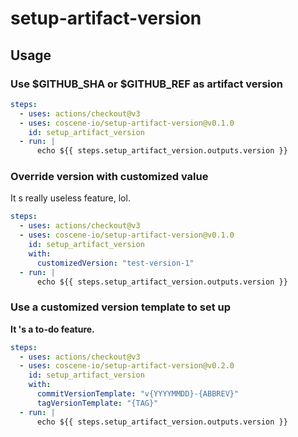 # setup-artifact-version

## Usage

### Use $GITHUB_SHA or $GITHUB_REF as artifact version

```yaml
steps:
  - uses: actions/checkout@v3
  - uses: coscene-io/setup-artifact-version@v0.1.0
    id: setup_artifact_version
  - run: |
      echo ${{ steps.setup_artifact_version.outputs.version }}
```

### Override version with customized value

It s really useless feature, lol.

```yaml
steps:
  - uses: actions/checkout@v3
  - uses: coscene-io/setup-artifact-version@v0.1.0
    id: setup_artifact_version
    with:
      customizedVersion: "test-version-1"
  - run: |
      echo ${{ steps.setup_artifact_version.outputs.version }}
```

### Use a customized version template to set up

**It 's a to-do feature.**

```yaml
steps:
  - uses: actions/checkout@v3
  - uses: coscene-io/setup-artifact-version@v0.2.0
    id: setup_artifact_version
    with:
      commitVersionTemplate: "v{YYYYMMDD}-{ABBREV}"
      tagVersionTemplate: "{TAG}"
  - run: |
      echo ${{ steps.setup_artifact_version.outputs.version }}
```
